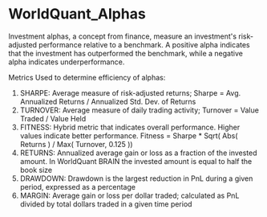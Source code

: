 # WorldQuant_Alphas
Investment alphas, a concept from finance, measure an investment's risk-adjusted performance relative to a benchmark. A positive alpha indicates that the investment has outperformed the benchmark, while a negative alpha indicates underperformance.

Metrics Used to determine efficiency of alphas:
1) SHARPE: Average measure of risk-adjusted returns; Sharpe = Avg. Annualized Returns / Annualized Std. Dev. of Returns
2) TURNOVER: Average measure of daily trading activity; Turnover = Value Traded / Value Held
3) FITNESS: Hybrid metric that indicates overall performance. Higher values indicate better performance. Fitness = Sharpe * Sqrt( Abs( Returns ) / Max( Turnover, 0.125 ))
4) RETURNS: Annualized average gain or loss as a fraction of the invested amount. In WorldQuant BRAIN the invested amount is equal to half the book size
5) DRAWDOWN: Drawdown is the largest reduction in PnL during a given period, expressed as a percentage
6) MARGIN: Average gain or loss per dollar traded; calculated as PnL divided by total dollars traded in a given time period

